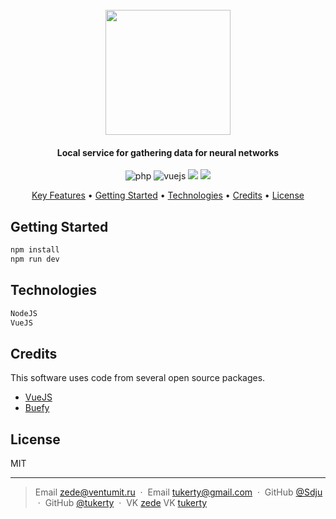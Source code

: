 <h1 align="center">
  <br>
  <img src="https://tukerty.tmweb.ru/images/LYT.png" height="200">
</h1>

<h4 align="center">Local service for gathering data for neural networks</h4>

<p align="center">
    <img src="https://img.shields.io/badge/NodeJS%20-8-green.svg" alt="php">
    <img src="https://img.shields.io/badge/VueJS%20-2-brightgreen.svg" alt="vuejs">
	<img src="https://img.shields.io/badge/Contributions%20-welcome-orange.svg">
	<img src="https://img.shields.io/badge/License%20-MIT-yellow.svg">
</p>

<p align="center">
  <a href="#key-features">Key Features</a> •
  <a href="#getting-started">Getting Started</a> •
  <a href="#technologies">Technologies</a> •
  <a href="#related">Credits</a> •
  <a href="#license">License</a>
</p>

## Getting Started

```bash
npm install
npm run dev
```

## Technologies

```bash
NodeJS
VueJS
```

## Credits

This software uses code from several open source packages.

- [VueJS](https://github.com/vuejs/vue)
- [Buefy](https://github.com/buefy/buefy)

## License

MIT

---

> Email [zede@ventumit.ru](mailto:zede@ventumit.ru) &nbsp;&middot;&nbsp;
> Email [tukerty@gmail.com](mailto:tukerty@gmail.com) &nbsp;&middot;&nbsp;
> GitHub [@Sdju](https://github.com/Sdju) &nbsp;&middot;&nbsp;
> GitHub [@tukerty](https://github.com/tukerty) &nbsp;&middot;&nbsp;
> VK [zede](https://vk.com/zede_tracer)
> VK [tukerty](https://vk.com/tukerty)
